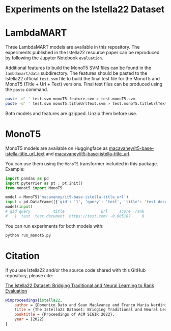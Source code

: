 # Experiments on the Istella22 Dataset

# LambdaMART

Three LambdaMART models are available in this repository. The experiments published in the Istella22 resource paper can be reproduced by following the Jupyter Notebook `evaluation`.

Additional features to build the MonoT5 SVM files can be found in the `lambdamart/data` subdirectory. The features should be pasted to the Istella22 official `test.svm` file to build the final test file for the MonoT5 and MonoT5 (Title + Url + Text) versions. Final test files can be produced using the `paste` command.

```bash
paste -d' ' test.svm monoT5.feature.svm > test.monoT5.svm
paste -d' ' test.svm monoT5.titleUrlText.svm > test.monoT5.titleUrlText.svm
```

Both models and features are gzipped. Unzip them before use.

# MonoT5

MonoT5 models are available on Huggingface as [macavaney/it5-base-istella-title_url_text](https://huggingface.co/macavaney/it5-base-istella-title_url_text) and
[macavaney/it5-base-istella-title_url](https://huggingface.co/macavaney/it5-base-istella-title_url).

You can use them using the `MonoT5` transformer included in this package. Example:

```python
import pandas as pd
import pyterrier as pt ; pt.init()
from monot5 import MonoT5

model = MonoT5('macavaney/it5-base-istella-title_url')
input = pd.DataFrame([{'qid': '1', 'query': 'test', 'title': 'test document', 'url': 'https://test.com/'}])
model(input)
# qid query          title                url     score  rank
#   1  test  test document  https://test.com/ -0.005107     0
```

You can run experiments for both models with:
```bash
python run_monot5.py
```

# Citation

If you use Istella22 and/or the source code shared with this GitHub repository, please cite:

[The Istella22 Dataset: Bridging Traditional and Neural Learning to Rank Evaluation](https://dl.acm.org/doi/abs/10.1145/3477495.3531740)

```bibtex
@inproceedings{istella22,
    author = {Domenico Dato and Sean MacAvaney and Franco Maria Nardini and Raffaele Perego and Nicola Tonellotto},
    title = {The Istella22 Dataset: Bridging Traditional and Neural Learning to Rank Evaluation},
    booktitle = {Proceedings of ACM SIGIR 2022},
    year = {2022}
}
```
